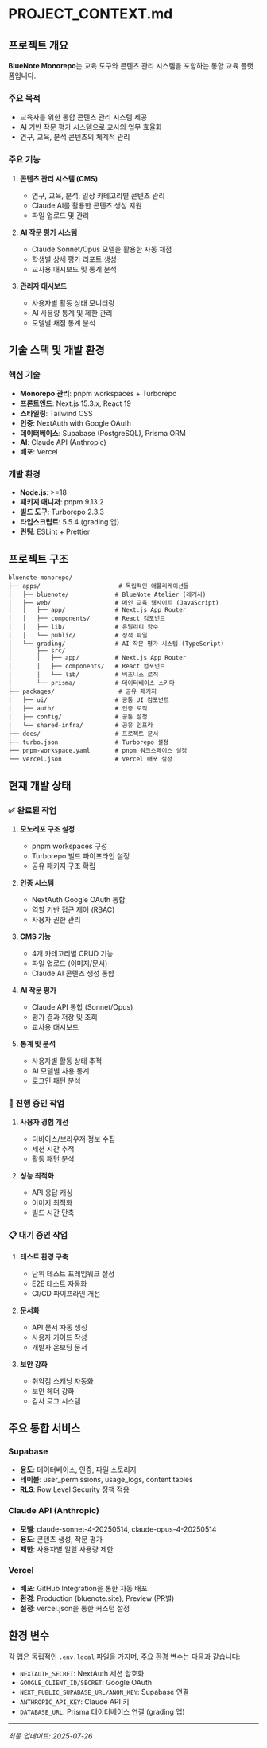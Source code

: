 # PROJECT_CONTEXT.md

## 프로젝트 개요

**BlueNote Monorepo**는 교육 도구와 콘텐츠 관리 시스템을 포함하는 통합 교육 플랫폼입니다.

### 주요 목적
- 교육자를 위한 통합 콘텐츠 관리 시스템 제공
- AI 기반 작문 평가 시스템으로 교사의 업무 효율화
- 연구, 교육, 분석 콘텐츠의 체계적 관리

### 주요 기능
1. **콘텐츠 관리 시스템 (CMS)**
   - 연구, 교육, 분석, 일상 카테고리별 콘텐츠 관리
   - Claude AI를 활용한 콘텐츠 생성 지원
   - 파일 업로드 및 관리

2. **AI 작문 평가 시스템**
   - Claude Sonnet/Opus 모델을 활용한 자동 채점
   - 학생별 상세 평가 리포트 생성
   - 교사용 대시보드 및 통계 분석

3. **관리자 대시보드**
   - 사용자별 활동 상태 모니터링
   - AI 사용량 통계 및 제한 관리
   - 모델별 채점 통계 분석

## 기술 스택 및 개발 환경

### 핵심 기술
- **Monorepo 관리**: pnpm workspaces + Turborepo
- **프론트엔드**: Next.js 15.3.x, React 19
- **스타일링**: Tailwind CSS
- **인증**: NextAuth with Google OAuth
- **데이터베이스**: Supabase (PostgreSQL), Prisma ORM
- **AI**: Claude API (Anthropic)
- **배포**: Vercel

### 개발 환경
- **Node.js**: >=18
- **패키지 매니저**: pnpm 9.13.2
- **빌드 도구**: Turborepo 2.3.3
- **타입스크립트**: 5.5.4 (grading 앱)
- **린팅**: ESLint + Prettier

## 프로젝트 구조

```
bluenote-monorepo/
├── apps/                      # 독립적인 애플리케이션들
│   ├── bluenote/             # BlueNote Atelier (레거시)
│   ├── web/                  # 메인 교육 웹사이트 (JavaScript)
│   │   ├── app/              # Next.js App Router
│   │   ├── components/       # React 컴포넌트
│   │   ├── lib/              # 유틸리티 함수
│   │   └── public/           # 정적 파일
│   └── grading/              # AI 작문 평가 시스템 (TypeScript)
│       ├── src/
│       │   ├── app/          # Next.js App Router
│       │   ├── components/   # React 컴포넌트
│       │   └── lib/          # 비즈니스 로직
│       └── prisma/           # 데이터베이스 스키마
├── packages/                  # 공유 패키지
│   ├── ui/                   # 공통 UI 컴포넌트
│   ├── auth/                 # 인증 로직
│   ├── config/               # 공통 설정
│   └── shared-infra/         # 공유 인프라
├── docs/                     # 프로젝트 문서
├── turbo.json                # Turborepo 설정
├── pnpm-workspace.yaml       # pnpm 워크스페이스 설정
└── vercel.json               # Vercel 배포 설정
```

## 현재 개발 상태

### ✅ 완료된 작업
1. **모노레포 구조 설정**
   - pnpm workspaces 구성
   - Turborepo 빌드 파이프라인 설정
   - 공유 패키지 구조 확립

2. **인증 시스템**
   - NextAuth Google OAuth 통합
   - 역할 기반 접근 제어 (RBAC)
   - 사용자 권한 관리

3. **CMS 기능**
   - 4개 카테고리별 CRUD 기능
   - 파일 업로드 (이미지/문서)
   - Claude AI 콘텐츠 생성 통합

4. **AI 작문 평가**
   - Claude API 통합 (Sonnet/Opus)
   - 평가 결과 저장 및 조회
   - 교사용 대시보드

5. **통계 및 분석**
   - 사용자별 활동 상태 추적
   - AI 모델별 사용 통계
   - 로그인 패턴 분석

### 🚧 진행 중인 작업
1. **사용자 경험 개선**
   - 디바이스/브라우저 정보 수집
   - 세션 시간 추적
   - 활동 패턴 분석

2. **성능 최적화**
   - API 응답 캐싱
   - 이미지 최적화
   - 빌드 시간 단축

### 📋 대기 중인 작업
1. **테스트 환경 구축**
   - 단위 테스트 프레임워크 설정
   - E2E 테스트 자동화
   - CI/CD 파이프라인 개선

2. **문서화**
   - API 문서 자동 생성
   - 사용자 가이드 작성
   - 개발자 온보딩 문서

3. **보안 강화**
   - 취약점 스캐닝 자동화
   - 보안 헤더 강화
   - 감사 로그 시스템

## 주요 통합 서비스

### Supabase
- **용도**: 데이터베이스, 인증, 파일 스토리지
- **테이블**: user_permissions, usage_logs, content tables
- **RLS**: Row Level Security 정책 적용

### Claude API (Anthropic)
- **모델**: claude-sonnet-4-20250514, claude-opus-4-20250514
- **용도**: 콘텐츠 생성, 작문 평가
- **제한**: 사용자별 일일 사용량 제한

### Vercel
- **배포**: GitHub Integration을 통한 자동 배포
- **환경**: Production (bluenote.site), Preview (PR별)
- **설정**: vercel.json을 통한 커스텀 설정

## 환경 변수

각 앱은 독립적인 `.env.local` 파일을 가지며, 주요 환경 변수는 다음과 같습니다:

- `NEXTAUTH_SECRET`: NextAuth 세션 암호화
- `GOOGLE_CLIENT_ID/SECRET`: Google OAuth
- `NEXT_PUBLIC_SUPABASE_URL/ANON_KEY`: Supabase 연결
- `ANTHROPIC_API_KEY`: Claude API 키
- `DATABASE_URL`: Prisma 데이터베이스 연결 (grading 앱)

---

*최종 업데이트: 2025-07-26*